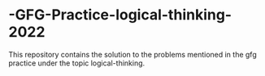 # -GFG-Practice-logical-thinking-2022
This repository contains the solution to the problems mentioned in the gfg practice under the topic logical-thinking.
